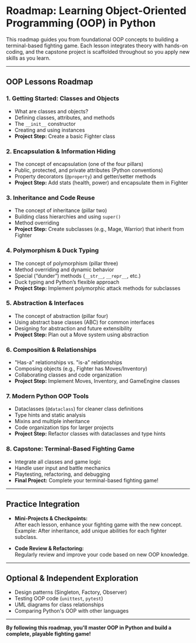 # Roadmap: Learning Object-Oriented Programming (OOP) in Python

This roadmap guides you from foundational OOP concepts to building a terminal-based fighting game. Each lesson integrates theory with hands-on coding, and the capstone project is scaffolded throughout so you apply new skills as you learn.

---

## OOP Lessons Roadmap

### 1. **Getting Started: Classes and Objects**
   - What are classes and objects?
   - Defining classes, attributes, and methods
   - The `__init__` constructor
   - Creating and using instances
   - **Project Step:** Create a basic Fighter class

### 2. **Encapsulation & Information Hiding**
   - The concept of encapsulation (one of the four pillars)
   - Public, protected, and private attributes (Python conventions)
   - Property decorators (`@property`) and getter/setter methods
   - **Project Step:** Add stats (health, power) and encapsulate them in Fighter

### 3. **Inheritance and Code Reuse**
   - The concept of inheritance (pillar two)
   - Building class hierarchies and using `super()`
   - Method overriding
   - **Project Step:** Create subclasses (e.g., Mage, Warrior) that inherit from Fighter

### 4. **Polymorphism & Duck Typing**
   - The concept of polymorphism (pillar three)
   - Method overriding and dynamic behavior
   - Special (“dunder”) methods (`__str__`, `__repr__`, etc.)
   - Duck typing and Python’s flexible approach
   - **Project Step:** Implement polymorphic attack methods for subclasses

### 5. **Abstraction & Interfaces**
   - The concept of abstraction (pillar four)
   - Using abstract base classes (ABC) for common interfaces
   - Designing for abstraction and future extensibility
   - **Project Step:** Plan out a Move system using abstraction

### 6. **Composition & Relationships**
   - "Has-a" relationships vs. "is-a" relationships
   - Composing objects (e.g., Fighter has Moves/Inventory)
   - Collaborating classes and code organization
   - **Project Step:** Implement Moves, Inventory, and GameEngine classes

### 7. **Modern Python OOP Tools**
   - Dataclasses (`@dataclass`) for cleaner class definitions
   - Type hints and static analysis
   - Mixins and multiple inheritance
   - Code organization tips for larger projects
   - **Project Step:** Refactor classes with dataclasses and type hints

### 8. **Capstone: Terminal-Based Fighting Game**
   - Integrate all classes and game logic
   - Handle user input and battle mechanics
   - Playtesting, refactoring, and debugging
   - **Final Project:** Complete your terminal-based fighting game!

---

## Practice Integration

- **Mini-Projects & Checkpoints:**  
  After each lesson, enhance your fighting game with the new concept.  
  Example: After inheritance, add unique abilities for each fighter subclass.

- **Code Review & Refactoring:**  
  Regularly review and improve your code based on new OOP knowledge.

---

## Optional & Independent Exploration

- Design patterns (Singleton, Factory, Observer)
- Testing OOP code (`unittest`, `pytest`)
- UML diagrams for class relationships
- Comparing Python's OOP with other languages

---

**By following this roadmap, you'll master OOP in Python and build a complete, playable fighting game!**
